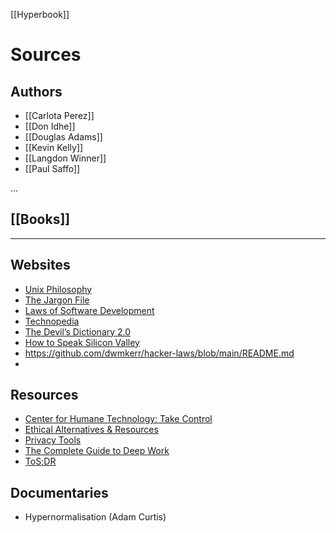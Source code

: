[[Hyperbook]]

# Sources


## Authors
- [[Carlota Perez]]
- [[Don Idhe]]
- [[Douglas Adams]]
- [[Kevin Kelly]]
- [[Langdon Winner]]
- [[Paul Saffo]]

...


## [[Books]]

---



## Websites

-   [Unix Philosophy](https://homepage.cs.uri.edu/~thenry/resources/unix_art/ch01s06.html)
-   [The Jargon File](http://www.catb.org/jargon/html/)
-   [Laws of Software Development](https://www.timsommer.be/famous-laws-of-software-development/)
-   [Technopedia](https://www.techopedia.com/dictionary)
-   [The Devil’s Dictionary 2.0](http://www.eod.com/devil/archive/)
-   [How to Speak Silicon Valley](https://www.theguardian.com/us-news/2019/jun/26/how-to-speak-silicon-valley-decoding-tech-bros-from-microdosing-to-privacy)
-   https://github.com/dwmkerr/hacker-laws/blob/main/README.md
-   

## Resources

-   [Center for Humane Technology: Take Control](https://humanetech.com/resources/take-control/)
-   [Ethical Alternatives & Resources](https://ethical.net/resources/)
-   [Privacy Tools](https://www.privacytools.io)
-   [The Complete Guide to Deep Work](https://doist.com/blog/complete-guide-to-deep-work/)
-   [ToS;DR](https://tosdr.org)



## Documentaries

-   Hypernormalisation (Adam Curtis)
